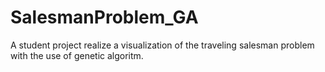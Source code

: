 # SalesmanProblem_GA
A student project realize a visualization of the traveling salesman problem with the use of genetic algoritm.
